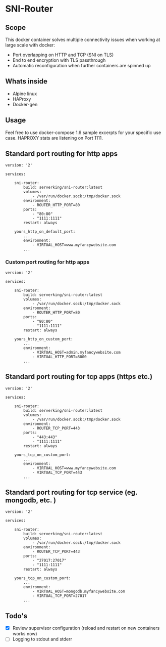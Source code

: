 # SNI-Router

## Scope
This docker container solves multiple connectivity issues when working at large scale with docker:
- Port overlapping on HTTP and TCP (SNI on TLS)
- End to end encryption with TLS passthrough
- Automatic reconfiguration when further containers are spinned up

##  Whats inside
- Alpine linux
- HAProxy 
- Docker-gen

## Usage
Feel free to use docker-compose 1.6 sample excerpts for your specific use case. HAPROXY stats are listening on Port 1111.

## Standard port routing for http apps

```
version: '2'

services:

    sni-router:
        build: serverking/sni-router:latest
        volumes:
            - /var/run/docker.sock:/tmp/docker.sock
        environment:
            - ROUTER_HTTP_PORT=80
        ports:
            - "80:80"
            - "1111:1111"
        restart: always

    yours_http_on_default_port:
        ...
        environment:
            - VIRTUAL_HOST=www.myfancywebsite.com
        ...
```
### Custom port routing for http apps
```
version: '2'

services:

    sni-router:
        build: serverking/sni-router:latest
        volumes:
            - /var/run/docker.sock:/tmp/docker.sock
        environment:
            - ROUTER_HTTP_PORT=80
        ports:
            - "80:80"
            - "1111:1111"
        restart: always

    yours_http_on_custom_port:
        ...
        environment:
            - VIRTUAL_HOST=admin.myfancywebsite.com
            - VIRTUAL_HTTP_PORT=8000
        ...
```
## Standard port routing for tcp apps (https etc.)
```
version: '2'

services:

    sni-router:
        build: serverking/sni-router:latest
        volumes:
            - /var/run/docker.sock:/tmp/docker.sock
        environment:
            - ROUTER_TCP_PORT=443
        ports:
            - "443:443"
            - "1111:1111"
        restart: always

    yours_tcp_on_custom_port:
        ...
        environment:
            - VIRTUAL_HOST=www.myfancywebsite.com
            - VIRTUAL_TCP_PORT=443
        ...
```
## Standard port routing for tcp service (eg. mongodb, etc. )
```
version: '2'

services:

    sni-router:
        build: serverking/sni-router:latest
        volumes:
            - /var/run/docker.sock:/tmp/docker.sock
        environment:
            - ROUTER_TCP_PORT=443
        ports:
            - "27017:27017"
            - "1111:1111"
        restart: always

    yours_tcp_on_custom_port:
        ...
        environment:
            - VIRTUAL_HOST=mongodb.myfancywebsite.com
            - VIRTUAL_TCP_PORT=27017
        ...
```

## Todo's
- [x] Review supervisor configuration (reload and restart on new containers works now)
- [ ] Logging to stdout and stderr
